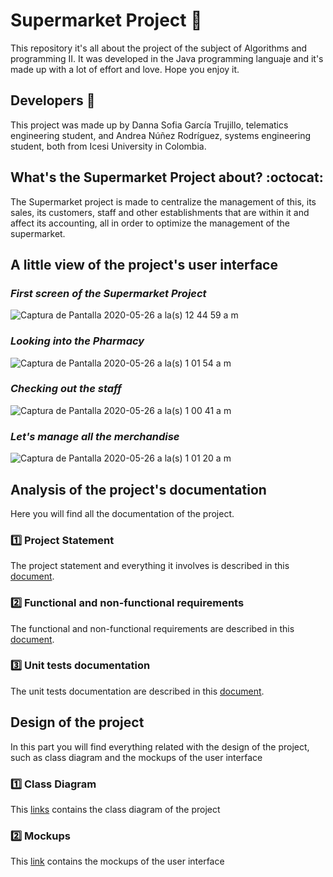 # Supermarket Project :convenience_store:
This repository it's all about the project of the subject of Algorithms and programming II. It was developed in the Java programming languaje and it's made up with a lot of effort and love. Hope you enjoy it.

## Developers :two_women_holding_hands:
This project was made up by Danna Sofia García Trujillo, telematics engineering student, and Andrea Núñez Rodríguez, systems engineering student, both from Icesi University in Colombia.

## What's the Supermarket Project about? :octocat:
The Supermarket project is made to centralize the management of this, its sales, its customers, staff and other establishments that are within it and affect its accounting, all in order to optimize the management of the supermarket.

## A little view of the project's user interface

### ***First screen of the Supermarket Project***
![Captura de Pantalla 2020-05-26 a la(s) 12 44 59 a  m](https://user-images.githubusercontent.com/47890681/82864545-6018df00-9eea-11ea-8b76-1cd024788701.png)

### ***Looking into the Pharmacy***
![Captura de Pantalla 2020-05-26 a la(s) 1 01 54 a  m](https://user-images.githubusercontent.com/47890681/82865594-b8e97700-9eec-11ea-9c06-65063a289fac.png)

### ***Checking out the staff***
![Captura de Pantalla 2020-05-26 a la(s) 1 00 41 a  m](https://user-images.githubusercontent.com/47890681/82865659-d9193600-9eec-11ea-91f0-453f6f499e0a.png)

### ***Let's manage all the merchandise***
![Captura de Pantalla 2020-05-26 a la(s) 1 01 20 a  m](https://user-images.githubusercontent.com/47890681/82867392-68741880-9ef0-11ea-93d7-a54d3b9c4e7f.png)

## **Analysis of the project's documentation**
Here you will find all the documentation of the project.

### :one: Project Statement
The project statement and everything it involves is described in this [document](https://github.com/Dannasofiagarcia/ProyectoSupermercado/blob/master/docs/EnunciadoProyecto.pdf).

### :two: Functional and non-functional requirements
The functional and non-functional requirements are described in this [document](https://github.com/Dannasofiagarcia/ProyectoSupermercado/blob/master/docs/RequerimientosFuncionalesYNoFuncionales.pdf).

### :three: Unit tests documentation
The unit tests documentation are described in this [document](https://github.com/Dannasofiagarcia/ProyectoSupermercado/blob/master/docs/PruebasUnitarias.pdf).

## Design of the project
In this part you will find everything related with the design of the project, such as class diagram and the mockups of the user interface

### :one: Class Diagram
This [links](https://github.com/Dannasofiagarcia/ProyectoSupermercado/blob/master/docs/Diagrama%20de%20clases.pdf) contains the class diagram of the project 
### :two: Mockups
This [link](https://github.com/Dannasofiagarcia/ProyectoSupermercado/tree/master/docs/Wireframe%20proyecto) contains the mockups of the user interface
